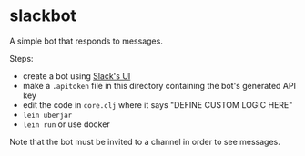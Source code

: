 # slackbot

A simple bot that responds to messages.

Steps:

- create a bot using [Slack's UI](https://my.slack.com/services/new/bot)
- make a `.apitoken` file in this directory containing the bot's generated API key
- edit the code in `core.clj` where it says "DEFINE CUSTOM LOGIC HERE"
- `lein uberjar`
- `lein run` or use docker

Note that the bot must be invited to a channel in order to see messages.
